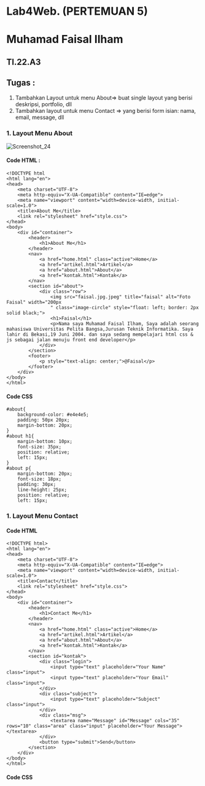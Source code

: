 # Lab4Web. (PERTEMUAN 5)

# Muhamad Faisal Ilham
## TI.22.A3

## Tugas : 
1. Tambahkan Layout untuk menu About=> buat single layout yang berisi deskripsi, portfolio, dll
2. Tambahkan layout untuk menu Contact
=> yang berisi form isian: nama, email, message, dll

### 1. Layout Menu About
![Screenshot_24](https://github.com/vsal19/Lab4Web./assets/115516624/b83bac8f-e9d8-4873-9cf2-dc8d717cccaa)

#### Code HTML :
```
<!DOCTYPE html
<html lang="en">
<head>
    <meta charset="UTF-8">
    <meta http-equiv="X-UA-Compatible" content="IE=edge">
    <meta name="viewport" content="width=device-width, initial-scale=1.0">
    <title>About Me</title>
    <link rel="stylesheet" href="style.css">
</head>
<body>
    <div id="container">
        <header>
            <h1>About Me</h1>
        </header>
        <nav>
            <a href="home.html" class="active">Home</a>
            <a href="artikel.html">Artikel</a>
            <a href="about.html">About</a>
            <a href="kontak.html">Kontak</a>
        </nav>
        <section id="about">
            <div class="row">
                <img src="faisal.jpg.jpeg" title="faisal" alt="Foto Faisal" width="200px
                " class="image-circle" style="float: left; border: 2px solid black;">
                <h1>Faisal</h1>
                <p>Nama saya Muhamad Faisal Ilham, Saya adalah seorang mahasiswa Universitas Pelita Bangsa,Jurusan Teknik Informatika. Saya lahir di Bekasi,19 Juni 2004. dan saya sedang mempelajari html css & js sebagai jalan menuju front end developer</p>
            </div>
        </section>
        <footer>
            <p style="text-align: center;">@Faisal</p>
        </footer>
    </div>
</body>
</html>
```

#### Code CSS
```
#about{
    background-color: #e4e4e5;
    padding: 50px 20px;
    margin-bottom: 20px;
}
#about h1{
    margin-bottom: 10px;
    font-size: 35px;
    position: relative;
    left: 15px;
}
#about p{
    margin-bottom: 20px;
    font-size: 18px;
    padding: 30px;
    line-height: 25px;
    position: relative;
    left: 15px;
```

### 1. Layout Menu Contact

#### Code HTML
```
<!DOCTYPE html>
<html lang="en">
<head>
    <meta charset="UTF-8">
    <meta http-equiv="X-UA-Compatible" content="IE=edge">
    <meta name="viewport" content="width=device-width, initial-scale=1.0">
    <title>Contact</title>
    <link rel="stylesheet" href="style.css">
</head>
<body>
    <div id="container">
        <header>
            <h1>Contact Me</h1>
        </header>
        <nav>
            <a href="home.html" class="active">Home</a>
            <a href="artikel.html">Artikel</a>
            <a href="about.html">About</a>
            <a href="kontak.html">Kontak</a>
        </nav>
        <section id="kontak">
            <div class="login">
                <input type="text" placeholder="Your Name" class="input">
                <input type="text" placeholder="Your Email" class="input">
            </div>
            <div class="subject">
                <input type="text" placeholder="Subject" class="input"> 
            </div>
            <div class="msg">
                <textarea name="Message" id="Message" cols="35" rows="10" class="area" class="input" placeholder="Your Message"></textarea>
            </div>
            <button type="submit">Send</button>
        </section>
    </div>
</body>
</html>
```

#### Code CSS



